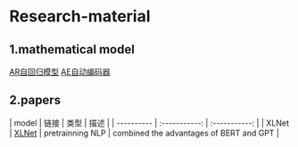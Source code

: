# Research-material

## 1.mathematical model
[AR自回归模型](https://otexts.com/fppcn/AR.html)
[AE自动编码器](https://github.com/zangzelin/Auto-encoder-AE-SAE-DAE-CAE-DAE-with-keras-in-Mnist-and-report/blob/master/Report.md#21-%E8%87%AA%E5%8A%A8%E7%BC%96%E7%A0%81%E5%99%A8auto-encodersae)

## 2.papers
| model      | 链接     | 类型     | 描述 |
| ---------- | :-----------:  | :-----------: |
| XLNet     | [XLNet](https://proceedings.neurips.cc/paper/2019/file/dc6a7e655d7e5840e66733e9ee67cc69-Paper.pdf)     | pretrainning NLP    | combined the advantages of BERT and GPT |

